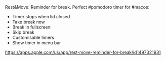 Rest&Move: Reminder for break. Perfect #pomodoro timer for #macos:

- Timer stops when lid closed
- Take break now
- Break in fullscreen
- Skip break
- Customisable timers
- Show timer in menu bar

https://apps.apple.com/us/app/rest-move-reminder-for-break/id1497321931
